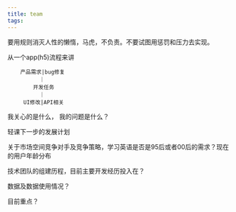 ```yaml
---
title: team
tags:
---
```

要用规则消灭人性的懒惰，马虎，不负责。不要试图用惩罚和压力去实现。

从一个app(h5)流程来讲
```
    产品需求|bug修复
          ｜
        开发任务
          ｜
     UI修改|API相关

```
我关心的是什么， 我的问题是什么？

轻课下一步的发展计划

关于市场空间竞争对手及竞争策略，学习英语是否是95后或者00后的需求？现在的用户年龄分布

技术团队的组建历程，目前主要开发经历投入在？

数据及数据使用情况？

目前重点？
